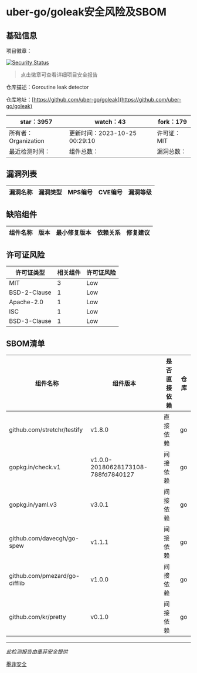 # uber-go/goleak安全风险及SBOM

## 基础信息

项目徽章：

[![Security Status](https://www.murphysec.com/platform3/v31/badge/1723405597977563136.svg)](https://www.murphysec.com/console/report/1722320224162705408/1723405597977563136)

> 点击徽章可查看详细项目安全报告

仓库描述：Goroutine leak detector

仓库地址：[https://github.com/uber-go/goleak](https://github.com/uber-go/goleak)

| star：3957 | watch：43 | fork：179 |
| ----------- | -------------- | ------------ |
| 所有者：Organization | 更新时间：2023-10-25 00:29:10 | 许可证：MIT |
| 最近检测时间： | 组件总数： | 漏洞总数： |




## 漏洞列表

| 漏洞名称 | 漏洞类型 | MPS编号 | CVE编号 | 漏洞等级 |
| ------- | ------ | ------- | ------ | ----- |





## 缺陷组件

| 组件名称 | 版本 | 最小修复版本 | 依赖关系 | 修复建议 |
| -------- | ---- | ------------ | -------- | -------- |





## 许可证风险

| 许可证类型 | 相关组件 | 许可证风险 |
| ---------- | -------- | ---------- |
|MIT|3|Low|
|BSD-2-Clause|1|Low|
|Apache-2.0|1|Low|
|ISC|1|Low|
|BSD-3-Clause|1|Low|




## SBOM清单

| 组件名称 | 组件版本 | 是否直接依赖 | 仓库 |
| -------- | -------- | ------------ | ---- |
|github.com/stretchr/testify|v1.8.0|直接依赖|go|
|gopkg.in/check.v1|v1.0.0-20180628173108-788fd7840127|间接依赖|go|
|gopkg.in/yaml.v3|v3.0.1|间接依赖|go|
|github.com/davecgh/go-spew|v1.1.1|间接依赖|go|
|github.com/pmezard/go-difflib|v1.0.0|间接依赖|go|
|github.com/kr/pretty|v0.1.0|间接依赖|go|


------

*此检测报告由墨菲安全提供*

[墨菲安全](www.murphysec.com)